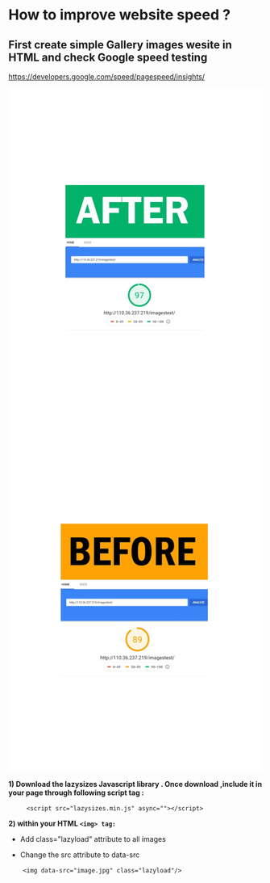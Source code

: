 # How to improve website speed ?

## First create simple Gallery images wesite in HTML and check Google speed testing 

https://developers.google.com/speed/pagespeed/insights/


<img src="images/After.png">
<img src="images/Before.png">

<b> 1) Download the lazysizes Javascript library . Once download ,include it in your page through following script tag :</b>
```
     <script src="lazysizes.min.js" async=""></script>
```
<b> 2) within your HTML ```<img> tag:``` </b>

* Add class="lazyload" attribute to all images
* Change the src attribute to data-src
 
    <!--Use data-src. And,specify lazyload class-->
```
    <img data-src="image.jpg" class="lazyload"/>
```
